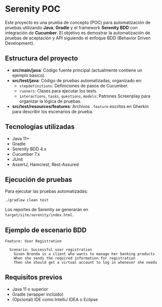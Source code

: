 # Serenity POC

Este proyecto es una prueba de concepto (POC) para automatización de pruebas utilizando **Java**, **Gradle** y el framework **Serenity BDD** con integración de **Cucumber**. El objetivo es demostrar la automatización de pruebas de aceptación y API siguiendo el enfoque BDD (Behavior Driven Development).

## Estructura del proyecto

- **src/main/java**: Código fuente principal (actualmente contiene un ejemplo básico).
- **src/test/java**: Código de pruebas automatizadas, organizado en:
  - `stepdefinitions`: Definiciones de pasos de Cucumber.
  - `runners`: Clases para ejecutar los tests.
  - `interactions`, `tasks`, `questions`, `models`: Patrones Screenplay para organizar la lógica de pruebas.
- **src/test/resources/features**: Archivos `.feature` escritos en Gherkin para describir los escenarios de prueba.

## Tecnologías utilizadas

- Java 11+
- Gradle
- Serenity BDD 4.x
- Cucumber 7.x
- JUnit
- AssertJ, Hamcrest, Rest-Assured

## Ejecución de pruebas

Para ejecutar las pruebas automatizadas:

```bash
./gradlew clean test
```

Los reportes de Serenity se generarán en `target/site/serenity/index.html`.

## Ejemplo de escenario BDD

```gherkin
Feature: User Registration

  Scenario: Successful user registration
    Given Brenda is a client who wants to manage her banking products
    When she sends the required information for registration
    Then she should get a virtual account to log in whenever she needs
```

## Requisitos previos

- Java 11 o superior
- Gradle (wrapper incluido)
- (Opcional) IDE como IntelliJ IDEA o Eclipse 